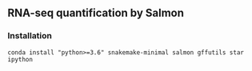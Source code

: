 ## RNA-seq quantification by Salmon


### Installation

    conda install "python>=3.6" snakemake-minimal salmon gffutils star ipython
